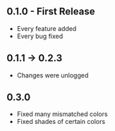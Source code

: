 ## 0.1.0 - First Release
* Every feature added
* Every bug fixed

## 0.1.1 -> 0.2.3 
* Changes were unlogged

## 0.3.0
* Fixed many mismatched colors
* Fixed shades of certain colors
